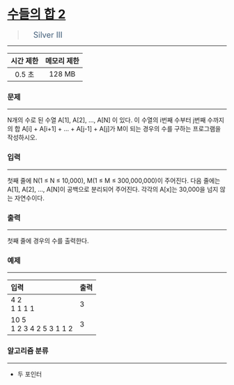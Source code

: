 # [수들의 합 2](https://www.acmicpc.net/problem/2003)

> <img src="https://d2gd6pc034wcta.cloudfront.net/tier/8.svg" width="16" heigth="21" style = "vertical-align: middle;"/>&nbsp;<span style="font-size: 18px; color: #435f7a;">Silver III</span>

***

<div align="center">

|시간 제한|메모리 제한|
|:---:|:---:|
|0.5 초 |128 MB|

</div>

### 문제

***

N개의 수로 된 수열 A[1], A[2], …, A[N] 이 있다. 이 수열의 i번째 수부터 j번째 수까지의 합 A[i] + A[i+1] + … + A[j-1] + A[j]가 M이 되는 경우의 수를 구하는 프로그램을 작성하시오.

### 입력

***

첫째 줄에 N(1 ≤ N ≤ 10,000), M(1 ≤ M ≤ 300,000,000)이 주어진다. 다음 줄에는 A[1], A[2], …, A[N]이 공백으로 분리되어 주어진다. 각각의 A[x]는 30,000을 넘지 않는 자연수이다.

### 출력

***

첫째 줄에 경우의 수를 출력한다.

### 예제

***

|입력|출력|
|:---|:---|
|4 2<br/>1 1 1 1|3|
|10 5<br/>1 2 3 4 2 5 3 1 1 2|3|

### 알고리즘 분류

***

* 두 포인터

